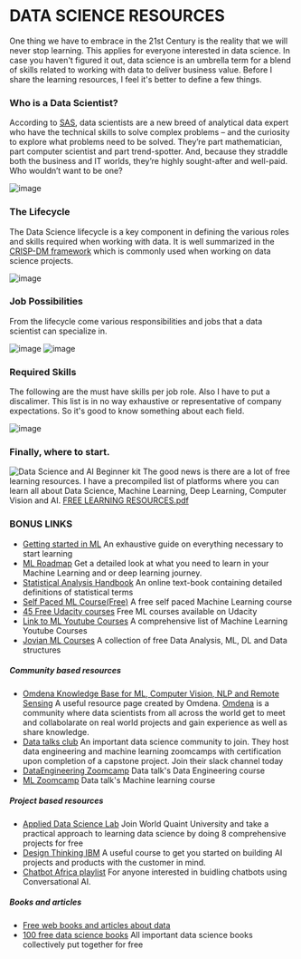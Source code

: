 
# DATA SCIENCE RESOURCES

One thing we have to embrace in the 21st Century is the reality that we will never stop learning. This applies for everyone interested in data science.
In case you haven't figured it out, data science is an umbrella term for a blend of skills related to working with data to deliver business value. Before I share the learning resources, I feel it's better to define a few things.

### Who is a Data Scientist?
According to [SAS](https://www.sas.com/en_us/insights/analytics/what-is-a-data-scientist.html), data scientists are a new breed of analytical data expert who have the technical skills to solve complex problems – and the curiosity to explore what problems need to be solved. They’re part mathematician, part computer scientist and part trend-spotter. And, because they straddle both the business and IT worlds, they’re highly sought-after and well-paid. Who wouldn’t want to be one?

![image](https://user-images.githubusercontent.com/91478331/149304100-83418b17-95d6-4fa7-81e9-61d7076c0d88.png)


### The Lifecycle
The Data Science lifecycle is a key component in defining the various roles and skills required when working with data. It is well summarized in the [CRISP-DM framework](https://www.datascience-pm.com/crisp-dm-2/) which is commonly used when working on data science projects.

![image](https://user-images.githubusercontent.com/91478331/149301815-2c4e6abc-e157-430b-8479-c7f579800c52.png)

### Job Possibilities
From the lifecycle come various responsibilities and jobs that a data scientist can specialize in.

![image](https://miro.medium.com/max/4092/1*mZK8Dyj-eXMVCoJa6dJMjg.png)
![image](https://miro.medium.com/max/3760/1*jmk4Q2GAeUM_eqUtMh99oQ.png)

### Required Skills
The following are the must have skills per job role. Also I have to put a discalimer. This list is in no way exhaustive or representative of company expectations. So it's good to know something about each field.

![image](https://i2.wp.com/blog.udacity.com/wp-content/uploads/2014/11/Data-Science-Skills-Udacity-Matrix.png?resize=640%2C521&ssl=1)

### Finally, where to start.

![Data Science and AI Beginner kit](https://user-images.githubusercontent.com/91478331/149317875-6da019d9-cdcc-4028-99c9-0e5e527b7849.png)
The good news is there are a lot of free learning resources. I have a precompiled list of platforms where you can learn all about Data Science, Machine Learning, Deep Learning, Computer Vision and AI.
[FREE LEARNING RESOURCES.pdf](https://github.com/wanjiru517/Resources/files/7861470/FREE.LEARNING.RESOURCES_OCT.pdf)

### BONUS LINKS

* [Getting started in ML](https://github.com/louisfb01/start-machine-learning) An exhaustive guide on everything necessary to start learning 
* [ML Roadmap](https://www.theinsaneapp.com/2021/03/roadmap-series.html) Get a detailed look at what you need to learn in your Machine Learning and or deep learning journey.
* [Statistical Analysis Handbook](https://www.statsref.com/HTML/index.html) An online text-book containing detailed definitions of statistical terms
* [Self Paced ML Course(Free)](https://mlcourse.ai/) A free self paced Machine Learning course 
* [45 Free Udacity courses](https://www.mltut.com/udacity-free-courses-on-machine-learning/) Free ML courses available on Udacity
* [Link to ML Youtube Courses](https://github.com/dair-ai/ML-YouTube-Courses) A comprehensive list of Machine Learning Youtube Courses
* [Jovian ML Courses](https://jovian.ai/learn) A collection of free Data Analysis, ML, DL and Data structures
##### Community based resources
* [Omdena Knowledge Base for ML, Computer Vision, NLP and Remote Sensing](https://omdenaai.github.io/knowledge.html) A useful resource page created by Omdena. [Omdena](https://omdena.com/) is a community where data scientists from all across the world get to meet and collabolarate on real world projects and gain experience as well as share knowledge.
* [Data talks club](https://datatalks.club/) An important data science community to join. They host data engineering and machine learning zoomcamps with certification upon completion of a capstone project. Join their slack channel today
* [DataEngineering Zoomcamp](https://github.com/DataTalksClub/data-engineering-zoomcamp) Data talk's Data Engineering course
* [ML Zoomcamp](https://github.com/alexeygrigorev/mlbookcamp-code/tree/master/course-zoomcamp) Data talk's Machine learning course 
##### Project based resources
* [Applied Data Science Lab](https://mailchi.mp/619c160d52d1/applied-data-science-module) Join World Quaint University and take a practical approach to learning data science by doing 8 comprehensive projects for free
* [Design Thinking IBM](https://www.ibm.com/design/thinking/page/courses/AI_Essentials) A useful course to get you started on building AI projects and products with the customer in mind. 
* [Chatbot Africa playlist](https://www.youtube.com/watch?v=-i2kxhiHE70&list=PL2R6CYefsNh6D6YXc2t_iItunsxTpEkPN&index=5) For anyone interested in buidling chatbots using Conversational AI.
##### Books and articles
* [Free web books and articles about data](https://dataschool.com/)
* [100 free data science books](https://www.theinsaneapp.com/2020/12/free-data-science-books-pdf.html) All important data science books collectively put together for free
